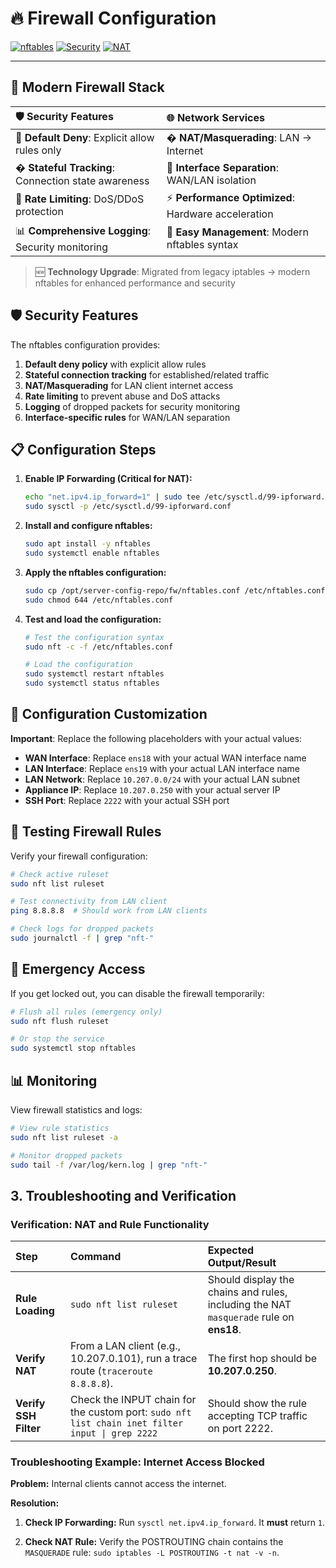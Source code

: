 # 🔥 **Firewall Configuration**

[![nftables](https://img.shields.io/badge/nftables-1.0+-red?style=for-the-badge&logo=linux&logoColor=white)](https://netfilter.org/projects/nftables/)
[![Security](https://img.shields.io/badge/Security-Enterprise%20Grade-success?style=for-the-badge&logo=shield&logoColor=white)](./nftables.conf)
[![NAT](https://img.shields.io/badge/NAT-Enabled-blue?style=for-the-badge&logo=router&logoColor=white)](./nftables.conf)

---

## 🎯 **Modern Firewall Stack**

| 🛡️ **Security Features** | 🌐 **Network Services** |
|:---|:---|
| 🚫 **Default Deny**: Explicit allow rules only | � **NAT/Masquerading**: LAN → Internet |
| � **Stateful Tracking**: Connection state awareness | 🎯 **Interface Separation**: WAN/LAN isolation |
| 🚨 **Rate Limiting**: DoS/DDoS protection | ⚡ **Performance Optimized**: Hardware acceleration |
| 📊 **Comprehensive Logging**: Security monitoring | 🔧 **Easy Management**: Modern nftables syntax |

> 🆕 **Technology Upgrade**: Migrated from legacy iptables → modern nftables for enhanced performance and security

## 🛡️ Security Features

The nftables configuration provides:

1. **Default deny policy** with explicit allow rules
2. **Stateful connection tracking** for established/related traffic
3. **NAT/Masquerading** for LAN client internet access
4. **Rate limiting** to prevent abuse and DoS attacks
5. **Logging** of dropped packets for security monitoring
6. **Interface-specific rules** for WAN/LAN separation

## 📋 Configuration Steps

1. **Enable IP Forwarding (Critical for NAT):**

    ```bash
    echo "net.ipv4.ip_forward=1" | sudo tee /etc/sysctl.d/99-ipforward.conf
    sudo sysctl -p /etc/sysctl.d/99-ipforward.conf
    ```

2. **Install and configure nftables:**

    ```bash
    sudo apt install -y nftables
    sudo systemctl enable nftables
    ```

3. **Apply the nftables configuration:**

    ```bash
    sudo cp /opt/server-config-repo/fw/nftables.conf /etc/nftables.conf
    sudo chmod 644 /etc/nftables.conf
    ```

4. **Test and load the configuration:**

    ```bash
    # Test the configuration syntax
    sudo nft -c -f /etc/nftables.conf
    
    # Load the configuration
    sudo systemctl restart nftables
    sudo systemctl status nftables
    ```

## 🔧 Configuration Customization

**Important**: Replace the following placeholders with your actual values:

- **WAN Interface**: Replace `ens18` with your actual WAN interface name
- **LAN Interface**: Replace `ens19` with your actual LAN interface name  
- **LAN Network**: Replace `10.207.0.0/24` with your actual LAN subnet
- **Appliance IP**: Replace `10.207.0.250` with your actual server IP
- **SSH Port**: Replace `2222` with your actual SSH port

## 🧪 Testing Firewall Rules

Verify your firewall configuration:

```bash
# Check active ruleset
sudo nft list ruleset

# Test connectivity from LAN client
ping 8.8.8.8  # Should work from LAN clients

# Check logs for dropped packets
sudo journalctl -f | grep "nft-"
```

## 🚨 Emergency Access

If you get locked out, you can disable the firewall temporarily:

```bash
# Flush all rules (emergency only)
sudo nft flush ruleset

# Or stop the service
sudo systemctl stop nftables
```

## 📊 Monitoring

View firewall statistics and logs:

```bash
# View rule statistics
sudo nft list ruleset -a

# Monitor dropped packets
sudo tail -f /var/log/kern.log | grep "nft-"
```

## 3. Troubleshooting and Verification

### Verification: NAT and Rule Functionality

| Step | Command | Expected Output/Result |
| :--- | :--- | :--- |
| **Rule Loading** | `sudo nft list ruleset` | Should display the chains and rules, including the NAT `masquerade` rule on **ens18**. |
| **Verify NAT** | From a LAN client (e.g., 10.207.0.101), run a trace route (`traceroute 8.8.8.8`). | The first hop should be **10.207.0.250**. |
| **Verify SSH Filter** | Check the INPUT chain for the custom port: `sudo nft list chain inet filter input \| grep 2222` | Should show the rule accepting TCP traffic on port 2222. |

### Troubleshooting Example: Internet Access Blocked

**Problem:** Internal clients cannot access the internet.

**Resolution:**

1. **Check IP Forwarding:** Run `sysctl net.ipv4.ip_forward`. It **must** return `1`.

2. **Check NAT Rule:** Verify the POSTROUTING chain contains the `MASQUERADE` rule:
   `sudo iptables -L POSTROUTING -t nat -v -n`.
